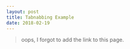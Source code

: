 ```yaml
---
layout: post
title: Tabnabbing Example
date: 2018-02-19
---
```


> oops, I forgot to add the link to this page.
